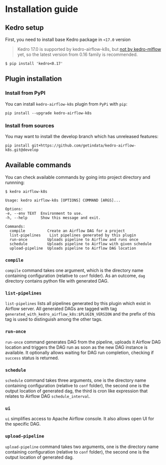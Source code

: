 # Installation guide

## Kedro setup

First, you need to install base Kedro package in ``<17.0`` version

> Kedro 17.0 is supported by kedro-airflow-k8s, but [not by kedro-mlflow](https://github.com/Galileo-Galilei/kedro-mlflow/issues/144) yet, so the latest version from 0.16 family is recommended.

```console
$ pip install 'kedro<0.17'
```

## Plugin installation

### Install from PyPI

You can install ``kedro-airflow-k8s`` plugin from ``PyPi`` with `pip`:

```console
pip install --upgrade kedro-airflow-k8s
```

### Install from sources

You may want to install the develop branch which has unreleased features:

```console
pip install git+https://github.com/getindata/kedro-airflow-k8s.git@develop
```

## Available commands

You can check available commands by going into project directory and runnning:

```console
$ kedro airflow-k8s

Usage: kedro airflow-k8s [OPTIONS] COMMAND [ARGS]...

Options:
-e, --env TEXT  Environment to use.
-h, --help      Show this message and exit.

Commands:
  compile          Create an Airflow DAG for a project
  list-pipelines    List pipelines generated by this plugin
  run-once         Uploads pipeline to Airflow and runs once
  schedule         Uploads pipeline to Airflow with given schedule
  upload-pipeline  Uploads pipeline to Airflow DAG location
```

### `compile`

`compile` command takes one argument, which is the directory name containing configuration (relative to `conf` folder). 
As an outcome, `dag` directory contains python file with generated DAG.

### `list-pipelines`

`list-pipelines` lists all pipelines generated by this plugin which exist in Airflow server. All generated DAGs are 
tagged with tag `generated_with_kedro_airflow_k8s:$PLUGIN_VERSION` and the prefix of this tag is used to distinguish
among the other tags.

### `run-once`

`run-once` command generates DAG from the pipeline, uploads it Airflow DAG location and triggers the DAG run as soon as 
the new DAG instance is available. It optionally allows waiting for DAG run completion, checking if `success` status is 
returned. 

### `schedule`

`schedule` command takes three arguments, one is the directory name containing configuration (relative to `conf` 
folder), the second one is the output location of generated dag, the third is cron like expression that relates to 
Airflow DAG `schedule_interval`.

### `ui`

`ui` simplifies access to Apache Airflow console. It also allows open UI for the specific DAG.

### `upload-pipeline`

`upload-pipeline` command takes two arguments, one is the directory name containing configuration (relative to `conf` 
folder), the second one is the output location of generated dag.
